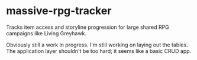 massive-rpg-tracker
===================

Tracks item access and storyline progression for large shared RPG campaigns like Living Greyhawk.

Obviously still a work in progress. I'm still working on laying out the tables. The application layer shouldn't be too hard; it seems like a basic CRUD app.

